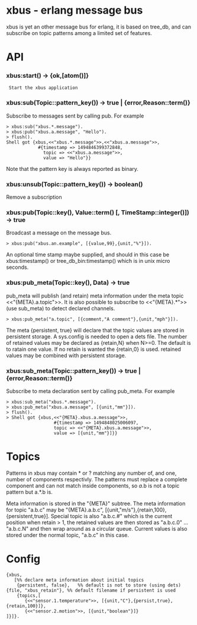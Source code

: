 # xbus - erlang message bus

xbus is yet an other message bus for erlang, it is based on
tree_db, and can subscribe on topic patterns among a limited
set of features.

# API

### xbus:start() -> {ok,[atom()]}

     Start the xbus application

### xbus:sub(Topic::pattern_key()) -> true | {error,Reason::term()}

Subscribe to messages sent by calling pub. For example

    > xbus:sub("xbus.*.message").
    > xbus:pub("xbus.a.message", "Hello").
    > flush().
    Shell got {xbus,<<"xbus.*.message">>,<<"xbus.a.message">>,
                #{timestamp => 1494846399372848,
                  topic => <<"xbus.a.message">>,
                  value => "Hello"}}

Note that the pattern key is always reported as binary.

### xbus:unsub(Topic::pattern_key()) -> boolean()

Remove a subscription

### xbus:pub(Topic::key(), Value::term() [, TimeStamp::integer()]) -> true

Broadcast a message on the message bus.

    > xbus:pub("xbus.an.example", [{value,99},{unit,"%"}]).

An optional time stamp maybe supplied, and should in this case be
xbus:timestamp() or tree_db_bin:timestamp() which is in unix micro seconds.

### xbus:pub_meta(Topic::key(), Data) -> true

pub_meta will publish (and retain) meta information under the
meta topic <<"{META}.a.topic">>. It is also possible to
subscribe to <<"{META}.*">> (use sub_meta) to detect declared channels.

    > xbus:pub_meta("a.topic", [{comment,"A comment"},{unit,"mph"}]).

The meta {persistent, true} will declare that the topic values
are stored in persistent storage. A sys.config is needed to
open a dets file.
The number of retained values may be declared as {retain,N} when N>=0.
The default is to ratain one value. If no retain is wanted the {retain,0}
is used. retained values may be combined with persistent storage.

### xbus:sub_meta(Topic::pattern_key()) -> true | {error,Reason::term()}

Subscribe to meta declaration sent by calling pub_meta. For example

    > xbus:sub_meta("xbus.*.message").
    > xbus:pub_meta("xbus.a.message", [{unit,"mm"}]).
    > flush().
    > Shell got {xbus,<<"{META}.xbus.a.message">>,
                      #{timestamp => 1494848025006097,
                      topic => <<"{META}.xbus.a.message">>,
                      value => [{unit,"mm"}]}}

# Topics

Patterns in xbus may contain * or ? matching any number of, and 
one, number of components respectivly. The patterns must replace
a complete component and can not match inside components, so
*a*.b is not a topic pattern but a.*.b is.

Meta information is stored in the "{META}" subtree.
The meta information for topic "a.b.c" may be
"{META}.a.b.c", [{unit,"m/s"},{retain,100},{persistent,true}].
Special topic is also "a.b.c.#" which is the current position when
retain > 1, the retained values are then stored as "a.b.c.0" ... "a.b.c.N"
and then wrap around as a circular queue. Current values is also stored under
the normal topic, "a.b.c" in this case.

# Config

    {xbus,
       [%% declare meta information about initial topics
        {persistent, false},   %% default is not to store (using dets)
	{file, "xbus_retain"}, %% default filename if persistent is used
        {topics,[
           {<<"sensor.1.temperature">>, [{unit,"C"},{persist,true},{retain,100}]},
           {<<"sensor.2.motion">>, [{unit,"boolean"}]}
	]}]}.

